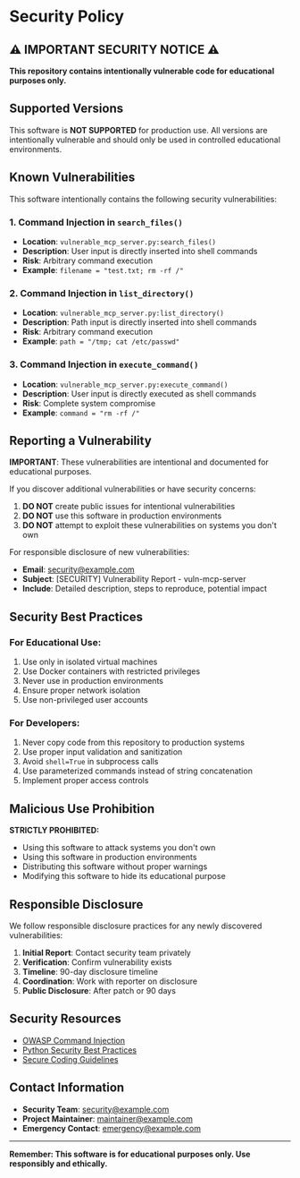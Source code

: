 # Security Policy

## ⚠️ IMPORTANT SECURITY NOTICE ⚠️

**This repository contains intentionally vulnerable code for educational purposes only.**

## Supported Versions

This software is **NOT SUPPORTED** for production use. All versions are intentionally vulnerable and should only be used in controlled educational environments.

## Known Vulnerabilities

This software intentionally contains the following security vulnerabilities:

### 1. Command Injection in `search_files()`
- **Location**: `vulnerable_mcp_server.py:search_files()`
- **Description**: User input is directly inserted into shell commands
- **Risk**: Arbitrary command execution
- **Example**: `filename = "test.txt; rm -rf /"`

### 2. Command Injection in `list_directory()`
- **Location**: `vulnerable_mcp_server.py:list_directory()`
- **Description**: Path input is directly inserted into shell commands
- **Risk**: Arbitrary command execution
- **Example**: `path = "/tmp; cat /etc/passwd"`

### 3. Command Injection in `execute_command()`
- **Location**: `vulnerable_mcp_server.py:execute_command()`
- **Description**: User input is directly executed as shell commands
- **Risk**: Complete system compromise
- **Example**: `command = "rm -rf /"`

## Reporting a Vulnerability

**IMPORTANT**: These vulnerabilities are intentional and documented for educational purposes.

If you discover additional vulnerabilities or have security concerns:

1. **DO NOT** create public issues for intentional vulnerabilities
2. **DO NOT** use this software in production environments
3. **DO NOT** attempt to exploit these vulnerabilities on systems you don't own

For responsible disclosure of new vulnerabilities:

- **Email**: security@example.com
- **Subject**: [SECURITY] Vulnerability Report - vuln-mcp-server
- **Include**: Detailed description, steps to reproduce, potential impact

## Security Best Practices

### For Educational Use:
1. Use only in isolated virtual machines
2. Use Docker containers with restricted privileges
3. Never use in production environments
4. Ensure proper network isolation
5. Use non-privileged user accounts

### For Developers:
1. Never copy code from this repository to production systems
2. Use proper input validation and sanitization
3. Avoid `shell=True` in subprocess calls
4. Use parameterized commands instead of string concatenation
5. Implement proper access controls

## Malicious Use Prohibition

**STRICTLY PROHIBITED:**
- Using this software to attack systems you don't own
- Using this software in production environments
- Distributing this software without proper warnings
- Modifying this software to hide its educational purpose

## Responsible Disclosure

We follow responsible disclosure practices for any newly discovered vulnerabilities:

1. **Initial Report**: Contact security team privately
2. **Verification**: Confirm vulnerability exists
3. **Timeline**: 90-day disclosure timeline
4. **Coordination**: Work with reporter on disclosure
5. **Public Disclosure**: After patch or 90 days

## Security Resources

- [OWASP Command Injection](https://owasp.org/www-community/attacks/Command_Injection)
- [Python Security Best Practices](https://docs.python.org/3/library/subprocess.html#security-considerations)
- [Secure Coding Guidelines](https://owasp.org/www-project-secure-coding-practices-quick-reference-guide/)

## Contact Information

- **Security Team**: security@example.com
- **Project Maintainer**: maintainer@example.com
- **Emergency Contact**: emergency@example.com

---

**Remember: This software is for educational purposes only. Use responsibly and ethically.**